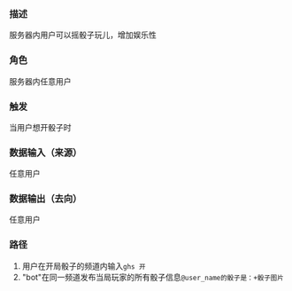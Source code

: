 ### 描述

服务器内用户可以摇骰子玩儿，增加娱乐性

### 角色

服务器内任意用户

### 触发

当用户想开骰子时

### 数据输入（来源）

任意用户

### 数据输出（去向）

任意用户

### 路径

1. 用户在开局骰子的频道内输入```ghs 开```
2. "bot"在同一频道发布当局玩家的所有骰子信息```@user_name的骰子是：+骰子图片```
